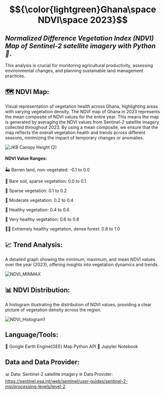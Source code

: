 # $${\color{lightgreen}Ghana\space NDVI\space 2023}$$  

## _Normalized Difference Vegetation Index (NDVI) Map of Sentinel-2 satellite imagery with Python🐍_.
This analysis is crucial for monitoring agricultural productivity, assessing environmental changes, and planning sustainable land management practices. 





## **🗺️ NDVI Map:**

Visual representation of vegetation health across Ghana, highlighting areas with varying vegetation density.
The NDVI map of Ghana in 2023 represents the mean composite of NDVI values for the entire year. This means the map is generated by averaging the NDVI values from Sentinel-2 satellite imagery collected throughout 2023. By using a mean composite, we ensure that the map reflects the overall vegetation health and trends across different seasons, minimizing the impact of temporary changes or anomalies.


![JKB Canopy Height (2)](https://github.com/Jkboafo22/Ghana-NDVI-2023/assets/65027196/37072101-a0e8-49c8-9ccd-681d67e82359)

#### NDVI Value Ranges:

🏜️ Barren land, non-vegetated: -0.1 to 0.0

🌾 Bare soil, sparse vegetation: 0.0 to 0.1

🌱 Sparse vegetation: 0.1 to 0.2

🌿 Moderate vegetation: 0.2 to 0.4

🌳 Healthy vegetation: 0.4 to 0.6

🌲 Very healthy vegetation: 0.6 to 0.8

🌳🌳 Extremely healthy vegetation, dense forest: 0.8 to 1.0





## **📈 Trend Analysis:**

A detailed graph showing the minimum, maximum, and mean NDVI values over the year (2023), offering insights into vegetation dynamics and trends.

![NDVI_MINMAX](https://github.com/Jkboafo22/Ghana-NDVI-2023/assets/65027196/19dd2334-1c8b-40eb-9ce4-991331b0a6fb)



## **📊 NDVI Distribution:**

A histogram illustrating the distribution of NDVI values, providing a clear picture of vegetation density across the region.

![NDVI_Histogram1](https://github.com/Jkboafo22/Ghana-NDVI-2023/assets/65027196/cf3b74d0-23ec-482e-a5f9-80b3d94325cc)

## **Language/Tools:**
🔧 Google Earth Engine(GEE) Map Python API
🔧 Jupyter Notebook

## **Data and Data Provider:**
📊 Data: Sentinel-2 satellite imagery
🌐 Data Provider: https://sentinel.esa.int/web/sentinel/user-guides/sentinel-2-msi/processing-levels/level-2








